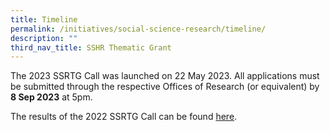 ```yaml
---
title: Timeline
permalink: /initiatives/social-science-research/timeline/
description: ""
third_nav_title: SSHR Thematic Grant
---
```

The 2023 SSRTG Call was launched on 22 May 2023. All applications must be submitted through the respective Offices of Research (or equivalent) by **8 Sep 2023** at 5pm. 

The results of the 2022 SSRTG Call can be found [here](https://www.ssrc.edu.sg/grant-recipients/2022/ssrtg2022/).